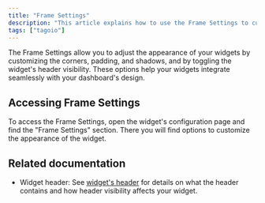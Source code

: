 ```yaml
---
title: "Frame Settings"
description: "This article explains how to use the Frame Settings to customize the appearance of widgets — including corners, padding, shadows, and header visibility — and how to access these options from a widget's configuration page."
tags: ["tagoio"]
---
```


The Frame Settings allow you to adjust the appearance of your widgets by customizing the corners, padding, and shadows, and by toggling the widget's header visibility. These options help your widgets integrate seamlessly with your dashboard's design.

<!-- Image placeholder removed for build -->

## Accessing Frame Settings
To access the Frame Settings, open the widget's configuration page and find the "Frame Settings" section. There you will find options to customize the appearance of the widget.

<!-- Image placeholder removed for build -->

## Related documentation
- Widget header: See [widget's header](widgets/widgets-overview#widget-headers) for details on what the header contains and how header visibility affects your widget.